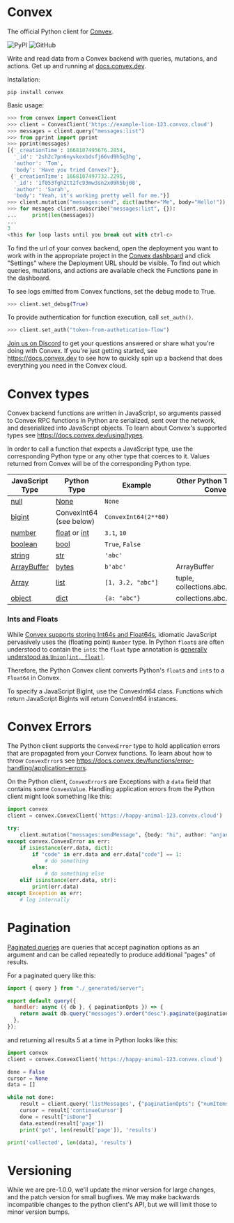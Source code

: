 # Convex

The official Python client for [Convex](https://convex.dev/).

![PyPI](https://img.shields.io/pypi/v/convex?label=convex&logo=pypi)
![GitHub](https://img.shields.io/github/license/get-convex/convex-py)

Write and read data from a Convex backend with queries, mutations, and actions.
Get up and running at [docs.convex.dev](https://docs.convex.dev/home).

Installation:

    pip install convex

Basic usage:

```python
>>> from convex import ConvexClient
>>> client = ConvexClient('https://example-lion-123.convex.cloud')
>>> messages = client.query("messages:list")
>>> from pprint import pprint
>>> pprint(messages)
[{'_creationTime': 1668107495676.2854,
  '_id': '2sh2c7pn6nyvkexbdsfj66vd9h5q3hg',
  'author': 'Tom',
  'body': 'Have you tried Convex?'},
 {'_creationTime': 1668107497732.2295,
  '_id': '1f053fgh2tt2fc93mw3sn2x09h5bj08',
  'author': 'Sarah',
  'body': "Yeah, it's working pretty well for me."}]
>>> client.mutation("messages:send", dict(author="Me", body="Hello!"))
>>> for mesages client.subscribe("messages:list", {}):
...     print(len(messages))
...
3
<this for loop lasts until you break out with ctrl-c>
```

To find the url of your convex backend, open the deployment you want to work
with in the appropriate project in the
[Convex dashboard](https://dashboard.convex.dev) and click "Settings" where the
Deployment URL should be visible. To find out which queries, mutations, and
actions are available check the Functions pane in the dashboard.

To see logs emitted from Convex functions, set the debug mode to True.

```python
>>> client.set_debug(True)
```

To provide authentication for function execution, call `set_auth()`.

```python
>>> client.set_auth("token-from-authetication-flow")
```

[Join us on Discord](https://www.convex.dev/community) to get your questions
answered or share what you're doing with Convex. If you're just getting started,
see https://docs.convex.dev to see how to quickly spin up a backend that does
everything you need in the Convex cloud.

# Convex types

Convex backend functions are written in JavaScript, so arguments passed to
Convex RPC functions in Python are serialized, sent over the network, and
deserialized into JavaScript objects. To learn about Convex's supported types
see https://docs.convex.dev/using/types.

In order to call a function that expects a JavaScript type, use the
corresponding Python type or any other type that coerces to it. Values returned
from Convex will be of the corresponding Python type.

| JavaScript Type                                                                                             | Python Type                                                                                                                    | Example              | Other Python Types that Convert |
| ----------------------------------------------------------------------------------------------------------- | ------------------------------------------------------------------------------------------------------------------------------ | -------------------- | ------------------------------- |
| [null](https://developer.mozilla.org/en-US/docs/Web/JavaScript/Data_structures#null_type)                   | [None](https://docs.python.org/3/library/stdtypes.html#the-null-object)                                                        | `None`               |                                 |
| [bigint](https://developer.mozilla.org/en-US/docs/Web/JavaScript/Data_structures#bigint_type)               | ConvexInt64 (see below)                                                                                                        | `ConvexInt64(2**60)` |                                 |
| [number](https://developer.mozilla.org/en-US/docs/Web/JavaScript/Data_structures#number_type)               | [float](https://docs.python.org/3/library/functions.html#float) or [int](https://docs.python.org/3/library/functions.html#int) | `3.1`, `10`          |                                 |
| [boolean](https://developer.mozilla.org/en-US/docs/Web/JavaScript/Data_structures#boolean_type)             | [bool](https://docs.python.org/3/library/functions.html#bool)                                                                  | `True`, `False`      |                                 |
| [string](https://developer.mozilla.org/en-US/docs/Web/JavaScript/Data_structures#string_type)               | [str](https://docs.python.org/3/library/stdtypes.html#str)                                                                     | `'abc'`              |                                 |
| [ArrayBuffer](https://developer.mozilla.org/en-US/docs/Web/JavaScript/Reference/Global_Objects/ArrayBuffer) | [bytes](https://docs.python.org/3/library/stdtypes.html#bytes)                                                                 | `b'abc'`             | ArrayBuffer                     |
| [Array](https://developer.mozilla.org/en-US/docs/Web/JavaScript/Reference/Global_Objects/Array)             | [list](https://docs.python.org/3/library/stdtypes.html#list)                                                                   | `[1, 3.2, "abc"]`    | tuple, collections.abc.Sequence |
| [object](https://developer.mozilla.org/en-US/docs/Web/JavaScript/Data_structures#objects)                   | [dict](https://docs.python.org/3/library/stdtypes.html#dict)                                                                   | `{a: "abc"}`         | collections.abc.Mapping         |

### Ints and Floats

While
[Convex supports storing Int64s and Float64s](https://docs.convex.dev/using/types#convex-types),
idiomatic JavaScript pervasively uses the (floating point) `Number` type. In
Python `float`s are often understood to contain the `int`s: the `float` type
annotation is
[generally understood as `Union[int, float]`](https://peps.python.org/pep-0484/#the-numeric-tower).

Therefore, the Python Convex client converts Python's `float`s and `int`s to a
`Float64` in Convex.

To specify a JavaScript BigInt, use the ConvexInt64 class. Functions which
return JavaScript BigInts will return ConvexInt64 instances.

# Convex Errors

The Python client supports the `ConvexError` type to hold application errors
that are propagated from your Convex functions. To learn about how to throw
`ConvexError`s see
https://docs.convex.dev/functions/error-handling/application-errors.

On the Python client, `ConvexError`s are Exceptions with a `data` field that
contains some `ConvexValue`. Handling application errors from the Python client
might look something like this:

```python
import convex
client = convex.ConvexClient('https://happy-animal-123.convex.cloud')

try:
    client.mutation("messages:sendMessage", {body: "hi", author: "anjan"})
except convex.ConvexError as err:
    if isinstance(err.data, dict):
        if "code" in err.data and err.data["code"] == 1:
            # do something
        else:
            # do something else
    elif isinstance(err.data, str):
        print(err.data)
except Exception as err:
    # log internally
```

# Pagination

[Paginated queries](https://docs.convex.dev/database/pagination) are queries
that accept pagination options as an argument and can be called repeatedly to
produce additional "pages" of results.

For a paginated query like this:

```javascript
import { query } from "./_generated/server";

export default query({
  handler: async ({ db }, { paginationOpts }) => {
    return await db.query("messages").order("desc").paginate(paginationOpts);
  },
});
```

and returning all results 5 at a time in Python looks like this:

```python
import convex
client = convex.ConvexClient('https://happy-animal-123.convex.cloud')

done = False
cursor = None
data = []

while not done:
    result = client.query('listMessages', {"paginationOpts": {"numItems": 5, "cursor": cursor}})
    cursor = result['continueCursor']
    done = result["isDone"]
    data.extend(result['page'])
    print('got', len(result['page']), 'results')

print('collected', len(data), 'results')
```

# Versioning

While we are pre-1.0.0, we'll update the minor version for large changes, and
the patch version for small bugfixes. We may make backwards incompatible changes
to the python client's API, but we will limit those to minor version bumps.
